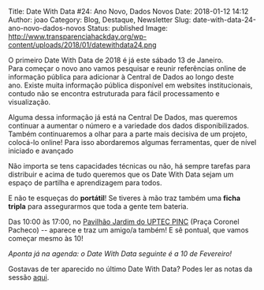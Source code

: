 Title: Date With Data #24: Ano Novo, Dados Novos
Date: 2018-01-12 14:12
Author: joao
Category: Blog, Destaque, Newsletter
Slug: date-with-data-24-ano-novo-dados-novos
Status: published
Image: http://www.transparenciahackday.org/wp-content/uploads/2018/01/datewithdata24.png

O primeiro Date With Data de 2018 é já este sábado 13 de Janeiro.  
Para começar o novo ano vamos pesquisar e reunir referências online de informação pública para adicionar à Central de Dados ao longo deste ano. Existe muita informação pública disponível em websites institucionais, contudo não se encontra estruturada para fácil processamento e visualização.

Alguma dessa informação já está na Central De Dados, mas queremos continuar a aumentar o número e a variedade dos dados disponibilizados. Também continuaremos a olhar para a parte mais decisiva de um projeto, colocá-lo online! Para isso abordaremos algumas ferramentas, quer de nível iniciado e avançado

Não importa se tens capacidades técnicas ou não, há sempre tarefas para distribuir e acima de tudo queremos que os Date With Data sejam um espaço de partilha e aprendizagem para todos.

E não te esqueças do **portátil**! Se tiveres à mão traz também uma **ficha tripla** para assegurarmos que toda a gente tem bateria.

Das 10:00 às 17:00, no [Pavilhão Jardim do UPTEC PINC](http://www.openstreetmap.org/?mlat=41.15137&mlon=-8.61555#map=19/41.15138/-8.61555) (Praça Coronel Pacheco) -- aparece e traz um amigo/a também! E sê pontual, que vamos começar mesmo às 10!

*Aponta já na agenda: o Date With Data seguinte é a 10 de Fevereiro!*

Gostavas de ter aparecido no último Date With Data? Podes ler as notas da sessão [aqui](https://annuel2.framapad.org/p/datewithdata23).
